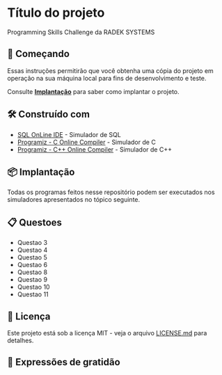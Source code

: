 # Título do projeto

Programming Skills Challenge da RADEK SYSTEMS

## 🚀 Começando

Essas instruções permitirão que você obtenha uma cópia do projeto em operação na sua máquina local para fins de desenvolvimento e teste.

Consulte **[Implantação](#-implanta%C3%A7%C3%A3o)** para saber como implantar o projeto.

## 🛠️ Construído com

* [SQL OnLine IDE](https://sqliteonline.com/) - Simulador de SQL
* [Programiz - C Online Compiler](https://www.programiz.com/c-programming/online-compiler/) - Simulador de C
* [Programiz - C++ Online Compiler](https://www.programiz.com/cpp-programming/online-compiler/) - Simulador de C++

## 📦 Implantação

Todas os programas feitos nesse repositório podem ser executados nos simuladores apresentados no tópico seguinte.

## 📋 Questoes

<ul> 
 <li> 
     Questao 3
 </li>
   
 <li> 
     Questao 4
 </li>
   
 <li> 
     Questao 5
 </li>
   
 <li> 
     Questao 6
 </li>
   
 <li> 
     Questao 8
 </li>
   
 <li> 
    Questao 9
 </li>
   
 <li> 
    Questao 10
 </li>
   
 <li> 
     Questao 11
 </li>

</ul>

## 📄 Licença

Este projeto está sob a licença MIT - veja o arquivo [LICENSE.md](https://github.com/usuario/projeto/licenca) para detalhes.

## 🎁 Expressões de gratidão
